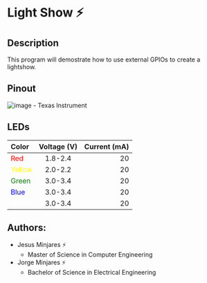 # **Light Show :zap:**

## Description
This program will demostrate how to use external GPIOs to create a lightshow.

## Pinout
![image](https://user-images.githubusercontent.com/60948298/146273491-d2079ae0-385a-4f9a-ac03-24f95911efea.png)
    - Texas Instrument

## LEDs 
| Color | Voltage (V) | Current (mA) |
|:---   | :---:       |     ---:     |
| <span style="color:red;">Red</span>  | 1.8-2.4     |      20      |
| <span style="color:yellow;">Yellow</span>| 2.0-2.2     |      20      |
| <span style="color:green;">Green</span> | 3.0-3.4     |      20      |
|  <span style="color:blue;">Blue</span> | 3.0-3.4     |      20      | 
|  <span style="color:white;">White</span>| 3.0-3.4     |      20      |

## Authors:
  - Jesus Minjares :zap:
    - Master of Science in Computer Engineering
  - Jorge Minjares :zap:
    - Bachelor of Science in Electrical Engineering
